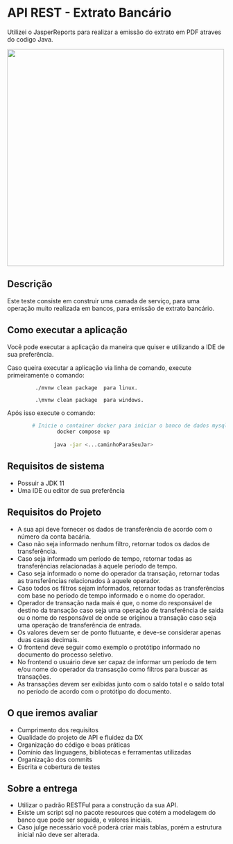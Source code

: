 # API REST - Extrato Bancário

Utilizei o JasperReports para realizar a emissão do extrato em PDF atraves do codigo Java.

<a href="https://postimg.cc/87nYczC5"><img src="https://i.postimg.cc/pd2M09bD/extrato-bancario-desafio.png" width="500"></a>


## Descrição
Este teste consiste em construir uma camada de serviço, para uma operação muito realizada em bancos, para emissão de extrato bancário.

## Como executar a aplicação
Você pode executar a aplicação da maneira que quiser e utilizando a IDE de sua preferência.

Caso queira executar a aplicação via linha de comando, execute primeiramente o comando:

             ./mvnw clean package  para linux.

             .\mvnw clean package  para windows.
Após isso execute o comando:
```bash     
        # Inicie o container docker para iniciar o banco de dados mysql
                docker compose up 
                      
               java -jar <...caminhoParaSeuJar>
```

## Requisitos de sistema
- Possuir a JDK 11
- Uma IDE ou editor de sua preferência

## Requisitos do Projeto
- A sua api deve fornecer os dados de transferência de acordo com o número da conta bacária.
- Caso não seja informado nenhum filtro, retornar todos os dados de transferência.
- Caso seja informado um período de tempo, retornar todas as transferências relacionadas à aquele período de tempo.
- Caso seja informado o nome do operador da transação, retornar todas as transferências relacionados à aquele operador.
- Caso todos os filtros sejam informados, retornar todas as transferências com base no período de tempo informado e o nome do operador.
- Operador de transação nada mais é que, o nome do responsável de destino da transação caso seja uma operação de transferência de saida ou o nome do responsável de onde se originou a transação caso seja uma operação de transferência de entrada.
- Os valores devem ser de ponto flutuante, e deve-se considerar apenas duas casas decimais.
- O frontend deve seguir como exemplo o protótipo informado no documento do processo seletivo.
- No frontend o usuário deve ser capaz de informar um período de tem e/ou nome do operador da transasção como filtros para buscar as transações.
- As transações devem ser exibidas junto com o saldo total e o saldo total no período de acordo com o protótipo do documento.

## O que iremos avaliar
- Cumprimento dos requisitos
- Qualidade do projeto de API e fluidez da DX
- Organização do código e boas práticas
- Domínio das linguagens, bibliotecas e ferramentas utilizadas
- Organização dos commits
- Escrita e cobertura de testes
  
## Sobre a entrega
- Utilizar o padrão RESTFul para a construção da sua API.
- Existe um script sql no pacote resources que cotém a modelagem do banco que pode ser seguida, e valores iniciais.
- Caso julge necessário você poderá criar mais tablas, porém a estrutura inicial não deve ser alterada.
